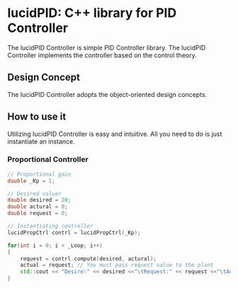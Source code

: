 # lucidPID: C++ library for PID Controller
The lucidPID Controller is simple PID Controller library. The lucidPID Controller implements the controller based on the control theory. 

## Design Concept
The lucidPID Controller adopts the object-oriented design concepts. 

## How to use it
Utilizing lucidPID Controller is easy and intuitive. All you need to do is just instantiate an instance. 

### Proportional Controller
```C++
// Proportional gain
double _Kp = 1;

// Desired valuer
double desired = 20;
double actural = 0;
double request = 0;

// Instantiating controller
lucidPropCtrl contrl = lucidPropCtrl(_Kp);

for(int i = 0; i < _Loop; i++)
{
    request = contrl.compute(desired, actural);
    actual = request; // You must pass request value to the plant
    std::cout << "Desire:" << desired <<"\tRequest:" << request <<"\tActual:" << actural << std::endl; 
}
```
